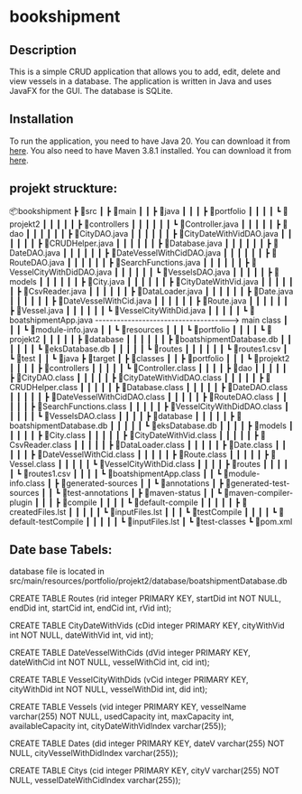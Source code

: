 # bookshipment

## Description
This is a simple CRUD application that allows you to add, edit, delete and view vessels in a database. The application is written in Java and uses JavaFX for the GUI. The database is SQLite.

## Installation
To run the application, you need to have Java 20. You can download it from [here](https://www.oracle.com/java/technologies/javase/jdk20-archive-downloads.html). You also need to have Maven 3.8.1 installed. You can download it from [here](https://maven.apache.org/download.cgi).


## projekt struckture:

📦bookshipment
 ┣ 📂src
 ┃ ┣ 📂main
 ┃ ┃ ┣ 📂java
 ┃ ┃ ┃ ┣ 📂portfolio
 ┃ ┃ ┃ ┃ ┗ 📂projekt2
 ┃ ┃ ┃ ┃ ┃ ┣ 📂controllers
 ┃ ┃ ┃ ┃ ┃ ┃ ┗ 📜Controller.java
 ┃ ┃ ┃ ┃ ┃ ┣ 📂dao
 ┃ ┃ ┃ ┃ ┃ ┃ ┣ 📜CityDAO.java
 ┃ ┃ ┃ ┃ ┃ ┃ ┣ 📜CityDateWithVidDAO.java
 ┃ ┃ ┃ ┃ ┃ ┃ ┣ 📜CRUDHelper.java
 ┃ ┃ ┃ ┃ ┃ ┃ ┣ 📜Database.java
 ┃ ┃ ┃ ┃ ┃ ┃ ┣ 📜DateDAO.java
 ┃ ┃ ┃ ┃ ┃ ┃ ┣ 📜DateVesselWithCidDAO.java
 ┃ ┃ ┃ ┃ ┃ ┃ ┣ 📜RouteDAO.java
 ┃ ┃ ┃ ┃ ┃ ┃ ┣ 📜SearchFunctions.java
 ┃ ┃ ┃ ┃ ┃ ┃ ┣ 📜VesselCityWithDidDAO.java
 ┃ ┃ ┃ ┃ ┃ ┃ ┗ 📜VesselsDAO.java
 ┃ ┃ ┃ ┃ ┃ ┣ 📂models
 ┃ ┃ ┃ ┃ ┃ ┃ ┣ 📜City.java
 ┃ ┃ ┃ ┃ ┃ ┃ ┣ 📜CityDateWithVid.java
 ┃ ┃ ┃ ┃ ┃ ┃ ┣ 📜CsvReader.java
 ┃ ┃ ┃ ┃ ┃ ┃ ┣ 📜DataLoader.java
 ┃ ┃ ┃ ┃ ┃ ┃ ┣ 📜Date.java
 ┃ ┃ ┃ ┃ ┃ ┃ ┣ 📜DateVesselWithCid.java
 ┃ ┃ ┃ ┃ ┃ ┃ ┣ 📜Route.java
 ┃ ┃ ┃ ┃ ┃ ┃ ┣ 📜Vessel.java
 ┃ ┃ ┃ ┃ ┃ ┃ ┗ 📜VesselCityWithDid.java
 ┃ ┃ ┃ ┃ ┃ ┗ 📜boatshipmentApp.java -------------------------------------> main class
 ┃ ┃ ┃ ┗ 📜module-info.java
 ┃ ┃ ┗ 📂resources
 ┃ ┃ ┃ ┗ 📂portfolio
 ┃ ┃ ┃ ┃ ┗ 📂projekt2
 ┃ ┃ ┃ ┃ ┃ ┣ 📂database
 ┃ ┃ ┃ ┃ ┃ ┃ ┣ 📜boatshipmentDatabase.db 
 ┃ ┃ ┃ ┃ ┃ ┃ ┗ 📜eksDatabase.db
 ┃ ┃ ┃ ┃ ┃ ┗ 📂routes
 ┃ ┃ ┃ ┃ ┃ ┃ ┗ 📜routes1.csv
 ┃ ┗ 📂test
 ┃ ┃ ┗ 📂java
 ┣ 📂target
 ┃ ┣ 📂classes
 ┃ ┃ ┣ 📂portfolio
 ┃ ┃ ┃ ┗ 📂projekt2
 ┃ ┃ ┃ ┃ ┣ 📂controllers
 ┃ ┃ ┃ ┃ ┃ ┗ 📜Controller.class
 ┃ ┃ ┃ ┃ ┣ 📂dao
 ┃ ┃ ┃ ┃ ┃ ┣ 📜CityDAO.class
 ┃ ┃ ┃ ┃ ┃ ┣ 📜CityDateWithVidDAO.class
 ┃ ┃ ┃ ┃ ┃ ┣ 📜CRUDHelper.class
 ┃ ┃ ┃ ┃ ┃ ┣ 📜Database.class
 ┃ ┃ ┃ ┃ ┃ ┣ 📜DateDAO.class
 ┃ ┃ ┃ ┃ ┃ ┣ 📜DateVesselWithCidDAO.class
 ┃ ┃ ┃ ┃ ┃ ┣ 📜RouteDAO.class
 ┃ ┃ ┃ ┃ ┃ ┣ 📜SearchFunctions.class
 ┃ ┃ ┃ ┃ ┃ ┣ 📜VesselCityWithDidDAO.class
 ┃ ┃ ┃ ┃ ┃ ┗ 📜VesselsDAO.class
 ┃ ┃ ┃ ┃ ┣ 📂database
 ┃ ┃ ┃ ┃ ┃ ┣ 📜boatshipmentDatabase.db
 ┃ ┃ ┃ ┃ ┃ ┗ 📜eksDatabase.db
 ┃ ┃ ┃ ┃ ┣ 📂models
 ┃ ┃ ┃ ┃ ┃ ┣ 📜City.class
 ┃ ┃ ┃ ┃ ┃ ┣ 📜CityDateWithVid.class
 ┃ ┃ ┃ ┃ ┃ ┣ 📜CsvReader.class
 ┃ ┃ ┃ ┃ ┃ ┣ 📜DataLoader.class
 ┃ ┃ ┃ ┃ ┃ ┣ 📜Date.class
 ┃ ┃ ┃ ┃ ┃ ┣ 📜DateVesselWithCid.class
 ┃ ┃ ┃ ┃ ┃ ┣ 📜Route.class
 ┃ ┃ ┃ ┃ ┃ ┣ 📜Vessel.class
 ┃ ┃ ┃ ┃ ┃ ┗ 📜VesselCityWithDid.class
 ┃ ┃ ┃ ┃ ┣ 📂routes
 ┃ ┃ ┃ ┃ ┃ ┗ 📜routes1.csv
 ┃ ┃ ┃ ┃ ┗ 📜boatshipmentApp.class
 ┃ ┃ ┗ 📜module-info.class
 ┃ ┣ 📂generated-sources
 ┃ ┃ ┗ 📂annotations
 ┃ ┣ 📂generated-test-sources
 ┃ ┃ ┗ 📂test-annotations
 ┃ ┣ 📂maven-status
 ┃ ┃ ┗ 📂maven-compiler-plugin
 ┃ ┃ ┃ ┣ 📂compile
 ┃ ┃ ┃ ┃ ┗ 📂default-compile
 ┃ ┃ ┃ ┃ ┃ ┣ 📜createdFiles.lst
 ┃ ┃ ┃ ┃ ┃ ┗ 📜inputFiles.lst
 ┃ ┃ ┃ ┗ 📂testCompile
 ┃ ┃ ┃ ┃ ┗ 📂default-testCompile
 ┃ ┃ ┃ ┃ ┃ ┗ 📜inputFiles.lst
 ┃ ┗ 📂test-classes
 ┗ 📜pom.xml

 ## Date base Tabels: 

database file is located in src/main/resources/portfolio/projekt2/database/boatshipmentDatabase.db
 

CREATE TABLE Routes (rid integer PRIMARY KEY, startDid int NOT NULL, endDid int, startCid int, endCid int, rVid int);

CREATE TABLE CityDateWithVids (cDid integer PRIMARY KEY, cityWithVid int NOT NULL, dateWithVid int, vid int);

CREATE TABLE DateVesselWithCids (dVid integer PRIMARY KEY, dateWithCid int NOT NULL, vesselWithCid int, cid int);

CREATE TABLE VesselCityWithDids (vCid integer PRIMARY KEY, cityWithDid int NOT NULL, vesselWithDid int, did int);

CREATE TABLE Vessels (vid integer PRIMARY KEY, vesselName varchar(255) NOT NULL, usedCapacity int, maxCapacity int, availableCapacity int,
 cityDateWithVidIndex varchar(255));

CREATE TABLE Dates (did integer PRIMARY KEY, dateV varchar(255) NOT NULL, cityVesselWithDidIndex varchar(255));

CREATE TABLE Citys (cid integer PRIMARY KEY, cityV varchar(255) NOT NULL, vesselDateWithCidIndex varchar(255));
